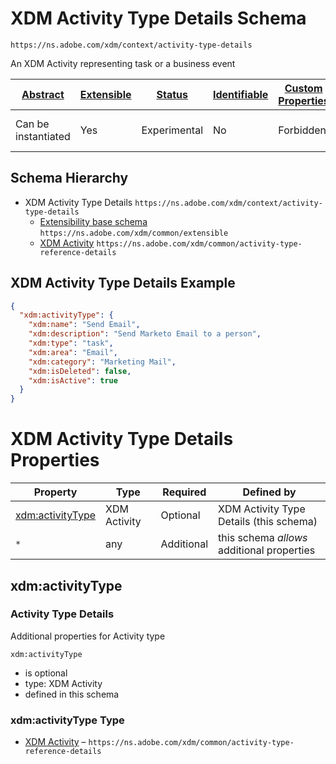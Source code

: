 
# XDM Activity Type Details Schema

```
https://ns.adobe.com/xdm/context/activity-type-details
```

An XDM Activity representing task or a business event

| [Abstract](../../abstract.md) | [Extensible](../../extensions.md) | [Status](../../status.md) | [Identifiable](../../id.md) | [Custom Properties](../../extensions.md) | [Additional Properties](../../extensions.md) | Defined In |
|-------------------------------|-----------------------------------|---------------------------|-----------------------------|------------------------------------------|----------------------------------------------|------------|
| Can be instantiated | Yes | Experimental | No | Forbidden | Permitted | [context/activity-type-details.schema.json](context/activity-type-details.schema.json) |
## Schema Hierarchy

* XDM Activity Type Details `https://ns.adobe.com/xdm/context/activity-type-details`
  * [Extensibility base schema](../common/extensible.schema.md) `https://ns.adobe.com/xdm/common/extensible`
  * [XDM Activity](../common/activity-type-reference-details.schema.md) `https://ns.adobe.com/xdm/common/activity-type-reference-details`


## XDM Activity Type Details Example
```json
{
  "xdm:activityType": {
    "xdm:name": "Send Email",
    "xdm:description": "Send Marketo Email to a person",
    "xdm:type": "task",
    "xdm:area": "Email",
    "xdm:category": "Marketing Mail",
    "xdm:isDeleted": false,
    "xdm:isActive": true
  }
}
```

# XDM Activity Type Details Properties

| Property | Type | Required | Defined by |
|----------|------|----------|------------|
| [xdm:activityType](#xdmactivitytype) | XDM Activity | Optional | XDM Activity Type Details (this schema) |
| `*` | any | Additional | this schema *allows* additional properties |

## xdm:activityType
### Activity Type Details

Additional properties for Activity type

`xdm:activityType`
* is optional
* type: XDM Activity
* defined in this schema

### xdm:activityType Type


* [XDM Activity](../common/activity-type-reference-details.schema.md) – `https://ns.adobe.com/xdm/common/activity-type-reference-details`




